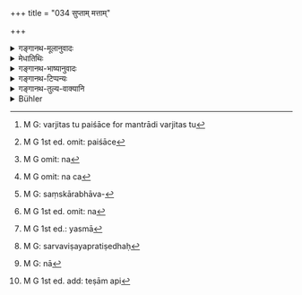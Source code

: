 +++
title = "034 सुप्ताम् मत्ताम्"

+++

<details><summary>गङ्गानथ-मूलानुवादः</summary>

When the man approaches the girl by stealth, while she is asleep, or intoxicated or unconscious,—it is the “Paiśāca” form, the wickedest and the basest of marriages.—(34).
</details>

<details><summary>मेधातिथिः</summary>

राक्षसपैशाचयोर् अनिच्छा तुल्या । राक्षसे हननम्, पैशाचे वञ्चनम् । **सुप्तां** निद्रयाभिभूताम् । **मत्तां** क्षीबां मद्यपरवशाम् । **प्रमत्तां** वातसंक्षोभेण नष्टचेतनाम् । **रहो** ऽप्रकासम् **उपगच्छति** मैथुनधर्मे प्रवर्तते **स पैशाचो** विवाहः सर्व**विहाहानां पापिष्ठः** पापहेतुः । धर्मापत्यं न ततः संपद्यते ।

- इह गान्धर्वराक्षसपैशाचानां प्रकृतविवाहसामानाधिकरण्यात् संयोगहरणोपगमा एव पाणिग्रहणसंस्कारनिरपेक्षा विवाहा इति मन्यन्ते । 

- तेषां ब्राह्मादिष्व् अपि दानविवाहयोः सामानाधिकरण्यात् संस्कारो विनिवर्तते । यथा च न निवर्तते तथा दर्शितम् । लक्षणया विवाहप्रयोजनदाने विवाहशब्दः । 

- गान्धर्वे तु भगवता कृष्णद्वैपायनेन दुष्यन्तशकुन्तलासंगमने वर्णितम्- "अनग्निकम् अमन्त्रकम्" इति, तद्दर्शनेन पाणिग्रहणसंस्कारो ऽस्ति, मन्त्रादि वर्जितस् तु[^८९] ।


[^८९]:
     M G: varjitas tu paiśāce for mantrādi varjitas tu

- पैशाचे[^९०] पुनर् विवदन्ते- मुख्यं चोपगमनं । न[^९१] च कन्यात्वम् अपैति, संस्कारैस् तद्विनिवर्तनात् । अतश् च "पाणिग्रहणिका मन्त्राः कन्यास्व् एव प्रतिष्ठिताः" (म्ध् ८.२२६) इति प्रतिषेधस्याप्रवृत्तेर् अस्त्य् एव मन्त्रवत् संस्कारसंबन्धः । स च प्रतिषेधः कृतः संस्कारप्रतिषेधार्थः । सा हि मन्त्रैः संकृतत्वाद् व्यपगतकन्याभावा । अत एव भवतु प्रथमम् उपगमस् ततो ऽकन्यादोषो नास्ति । तथा च कानीनः कर्ण इति दर्शनम् । यदि तु पुरुषप्रयोगेण कन्यात्वम् अपेयात् कथम् इयं वाचोयुक्तिः "कन्यायाः पुत्रः कानीनः" इति । अथ त्व् असंस्कृता कन्योच्यते ततो युक्तम् "कर्णादयो ह्य् अनूढायाः पुत्राः" इति । मुख्ये ऽभ्युपगमने कन्याया अपत्योत्पत्तेः संभवः । वर्ण्यते चेतिहासादिषु तथाभूताया विवाहः ।अथ मद्यमदादिना निर्वृत्ते रतिसंबन्धे किमर्थः संस्कार इति ।


[^९१]:
     M G omit: na


[^९०]:
     M G 1st ed. omit: paiśāce

- <u>अत्रोच्यते</u> । यद्य् अपि स्त्रीपुंसधर्मो निवृत्तो ऽतिक्रान्तश् च कन्यागमनप्रतिषेधस् तथापि तया सहाधिकारार्थं पुनश् च गमने कन्यागमनं मा भुद् इति तदर्थं संस्कारकरणम् । कन्यागमनप्रतिषेधातिकर्मसंबन्धेन पुरुषार्थतयापि निन्द्यते विवाहो ऽयम् । 

- <u>तद् अयुक्तम्</u> । यतो ऽयं लोके कन्याशब्दः पुंसासंप्रयुक्तां स्त्रियम् आचष्टे, न संस्कारभावसापेक्षाम् । अकृतसंस्कारा अपि पुरुषैः क्षतयोनयो न कन्या इति व्यवह्रियन्ते । तासां च वेशश्रितानां गमने न कन्यागमनदोषः । यद्य् अपि कुमारीकन्याशब्दौ प्रथमवयोवचनाव् इष्येते, तथापि विवाहविधाव् अनुपभुक्तपुर्वाम् एव स्त्रियम् आचक्षते । तथा च कुमारवेशधारिणीं नातिप्रकाशप्रवृत्तपुंसंप्रयोगां भार्यात्वेनार्थयमानो ऽन्यैर् अवबोध्यते "नैषा कुमारी नष्टो ऽस्याः कौमारो भावः" । 

- संस्कारपरिलोपश् च स्यात् । गर्भाधानं हि मन्त्रवत् कर्तव्यम् "विष्णुर् योनिं कल्पयतु" (र्व् १०.१८४.१) इति कॢप्तायाश् च कल्पनम् अशक्यम् । तत्रायथार्थो मन्त्रप्रयोगः स्यात् । न चानूढायाः पैशाचधर्मे मन्त्रप्रयोगः, ऊढायास् तच्छ्रवणात् । न च[^९२] पैशाचवर्जम् अन्येषु विवाहेषु तत्कल्पयितुं उक्तं युक्तम् अविशेषश्रवणात् । 


[^९२]:
     M G omit: na ca

- तस्मान् मुख्योपगमपक्ष एवमादयो बहवो दोषाः प्राप्नुवन्ति । अत आलिङ्गनोपगूहनपरिचुम्बनादिषूपगमनार्थेषु व्यापारेषु साहचर्यात् तादर्थ्याच् चोपपूर्वो गमिर् द्रष्टव्यः । यत् तु "कानीनः पुत्रः" इति तत्र मुख्यार्थासंभवाल् लक्षणया संस्काराभावप्रतिपत्तिः[^९३] । यत् तु संस्कारदर्शनं तत् तु क्वचिद् एव । यद्य् अपि "या गर्भिणी संस्क्रियते ज्ञाताज्ञतापि वा सती" (म्ध् ९.१७३) इति तत्र य एवोपगन्ता स एव न[^९४] संस्कर्ता । न त्व् असौ पैशाचो विवाहः । पैशाचे हि येनैव समुपभुक्ता तस्मा[^९५] एव दीयते, स एवैनां संस्करोतीति । गर्भिण्यास् तु संस्कारो वाचनिकः । एतच् च सर्वं निपुणतरं पुनर् नवमे वक्ष्यते ।


[^९५]:
     M G 1st ed.: yasmā


[^९४]:
     M G 1st ed. omit: na


[^९३]:
     M G: saṃskārabhāva-

- <u>अपरे</u> मन्यन्ते- "सत्यं मुख्यम् उपगमनम् अमुख्यत्वे तु गमनप्रतिषेधानुपपत्तिः" इति । 

- <u>यदि हि</u> मुख्यम् उपगमस् तदा स एव विवाहो ऽन्यस्यानन्तरोक्तेन न्यायेनाभावात् । ततश् च नास्ति तस्य प्रतिषेधस्य विषयः, यतः इच्छया गान्धर्वो हठाद् राक्षसो ऽन्यथा पैशाचः । न चान्यः प्रकारो ऽस्ति येन स विषयः प्रतिषेधः[^९६] स्यात् । अस्ति त्व् अस्य विषयः- यत्र हठाद् रहसि गमनम्, या वा पितृभ्यां दीयते न चोपसंस्क्रियते । न[^९७] चासौ[^९८] गान्धर्वः, कन्येच्छाया अभावात् । अत एव भर्तुर् अपि न कन्यागामित्वम्, विषयान्तरस्य संभवात् । 


[^९८]:
     M G 1st ed. add: teṣām api


[^९७]:
     M G: nā


[^९६]:
     M G: sarvaviṣayapratiṣedhaḥ

- तस्मात् क्षतयोन्याः संस्कारनिषेधाद् ब्राह्मादिवद् उपायत्वात् तद्वच् च विवाहशब्दोपपत्तेः प्रकरणसामर्थ्याड् गौण एवोपगमार्थः ।

- एषाम् च भेदः- अप्रार्थितोपनतो भूमिहिरण्यादिवद् ब्राह्मः । ऋत्विक्त्वेन विशेषेण दैवः । गोमिथुनेनार्षः । याच्ञयायच्ञया वा "सहोभौ चरतां धर्मम्" इति वचनव्यवस्थया प्राजापत्यः । शेषाः सुबोधभेदाः । 

- ब्राह्मादीनाम् इदम् अर्थे तद्धितः । ब्रह्मादिसंबन्धिता च स्तुत्यारोप्यते । एवं सर्वेषु । पैशाचः पिषाचानाम् अयं युक्त इति निन्दा ॥ ३.३४ ॥
</details>

<details><summary>गङ्गानथ-भाष्यानुवादः</summary>

The unwillingness of the girl is the condition common to the ‘*Rākṣasa*’ and the ‘*Paiśāca*’ forms: the difference is that in the former there is
*beating*, while in the latter there is *stealth*.

‘*Asleep*’—overpowered by sleep.

‘*Intoxicated*’—senseless, under the influence of wine, &c.

‘*Unconscious*’—who has lost consciousness on account of the disorders of the wind-humour.

‘*By stealth*’—not openly.

‘*Approaches*’— has sexual intercourse with.

This is the Paiśāca marriage, of all marriages the ‘*wickedest*’—the most sinful. That is to say, the issue of such a marriage does not become the *rightful* child.

------------------------

In connection with this subject, some people think that the ‘*Gāndharva*’ form of marriage is accomplished by mere ‘intercourse,’ the ‘*Rākṣasa*’ by mere ‘abduction’ and the ‘*Paiśāca*’ by mere ‘approach,’—irrespective of the sacramental rites relating to the ‘taking of the hand’ and the rest. And they base this idea upon the fact that all these three are mentioned in apposition to ‘marriage’ which forms the subject-matter of the context.

But, according to these people, in the ‘*Brāhma*’ and other forms also, since the ‘giving’ is mentioned in apposition to ‘marriage,’ the sacramental rites would cease (to be necessary factors in the marriage). But we have shown above, how. these rites cannot be omitted. The fact of the matter is that it is only figuratively that the term ‘marriage’ has been applied to that act of ‘*giving*’ which is done for the purpose of ‘marriage.’

As regards the ‘*Gandharva*’ form, the revered Kṛṣṇa-dvaipāyana has described it, in connection with the union of Duṣyanta and Śukuntalā, as being ‘without fire and without sacred texts;’ and this shows that there are certain sacramental rites of ‘taking the hand,’ etc., but they are done without sacred texts etc.

As regards the ‘*Paiśāca*’ form, there is a difference of opinion:—In this form (it is argued) ‘approaching’ is the prime factor; but that does not deprive the girl of her ‘maidenhood;’ as this can be put an end to only by the sacramental rites attendant upon marriage; so that the girl still continuing to be a ‘maiden,’ the prohibition of rites in connection with ‘non-maidens’—which we find in the statement that ‘the sacred texts relating to marriage are restricted to *maidens only*’ (8. 226)—does not apply to this form of marriage; and hence its connection with the sacramental rites remains undisturbed. The prohibition just referred to is for the purpose of precluding the sacramental rites (from the case of non-maidens); while the girl married by the ‘*Paiśāca*’ form has her maidenhood destroyed only when she has gone through the rites. Thus, then, even though the ‘approaching’ may take place first, yet the taint of ‘non-maiden-hood’ does not apply to her. It is only in accordance with this view that Karṇa can be called ‘maiden-born;’ for if mere intercourse with man were to deprive the girl of her maidenhood, how could we have such a statement as ‘the son born of a maiden is called *maiden-born*.’ If, on the other hand, the name ‘maiden’ be applied only to such girls as have not had the sacramental rites performed for them, then the said statement would be all right, Karṇa and others of his kind, being sons of *unmarried* girls. It is only if ‘approaching’ be the prime factor that it is possible for a child being born from a ‘maiden.’ In fact, we find in stories the description of the ‘marriage’ of girls who had been previously ‘approached’ by the ‘Paiśāca’ form.

It might be asked—“when sexual intercourse has been already accomplished with the help of intoxicants, etc., what would be the use of the sacramental rites?”

The answer to this is as follows:—Though the act of copulation has been accomplished, and the man. has transgressed the prohibition of intercourse with a ‘maiden,’ yet the performance of the rites is necessary,—firstly, for the purpose of making her entitled to share in the religious acts of her husband, and, secondly, for the purpose of avoiding the sin of repeating the act of having intercourse with a ‘maiden.’ This form of marriage is thus deprecated by reason of its involving a transgression of the prohibition of having intercourse with a maiden, and also because it subserves the purely physical purposes of the man (and not any religious purpose).

The above view, however, is not right; because, in ordinary parlance, the term ‘maiden’ denotes the girl who has had no intercourse with man, and not one for whom the sacramental rites have not been performed. In fact, even though her sacramental rites have not been perforated; if a girl happens to have sexual intercourse with man,-she ceases to be regarded as a ‘maiden;’ and when such girls have taken to the profession of prostitutes, intercourse with them does not involve the sin of having intercourse with a ‘maiden.’ It is true that the words ‘virgin’ and ‘maiden’ have beeu regarded as referring to a female in the earlier years of her age; but, in connection with rules relating to marriage, they are always used in the sense of one who has had ho intercourse with man. It is for this reason that when a man is found to be seeking marriage with a girl who maintains the appearance of a virgin, and does not openly go in for sexual intercourse,—he is warned by people with such words as—‘she is no longer a virgin, her virginhood has been destroyed.’

Further, in the case of marrying such a girl, there would be a serious deficiency in the sacramental rites themselves. *E.g*., the rite of ‘conception’ has to be done with sacred texts, such as ‘*Viṣṇuryoniṅkalpayatu, etc*. (Ṛgveda, 10.184. 1),—which means ‘May Viṣṇu generate upon your generative organ;’ and there can be no ‘generation’ (by Viṣṇu) of what has already been generated’ (by another man); so that the use of the sacred text in this case would be meaningless. Nor could, any such text be used when an unmarried girl would be ‘approached’ in the ‘*Paiśāca*’ form; as it has been definitely declared that it is to be used only in the case of ‘married’ girls. Nor would it be right to hold that the ‘generation’ (spoken of in the said text) refers to the case of marriages other than the ‘*Paiśāca*;’ for the use of the text has been prescribed without any restriction at all.

The above and several other difficulties crop up if ‘approaching’ is regarded as the principal factor. The term ‘*Upagamana*,’ ‘approach,’ then, should be taken as standing for the acts of embracing, kissing and such other concomitants of actual ‘intercourse;’—such use of the term being due to the fact that the said acts are concomitants of, and lead up to, the act of ‘intercourse.’ As regards the expression, ‘the maiden-born son,’ inasmuch as the direct meaning of the term ‘maiden’ is not applicable, it is taken in its indirect meaning of ‘one who has not gone through the sacramental rites.’ As for the case where the sacramental rites are performed even after ‘intercourse,’ such cases are very rare. Then, as regards the statement—‘when the sacrament is performed for a pregnant girl, with or without the knowledge of her being so, etc.’ (9. 173),—this refers to cases where the person performing the sacramental rites is not the same that has had the previous intercourse with her; so that this would not be a case of ‘*Paiśāca*’ marriage at all; as in this latter, the girl is given in marriage to that same person who has had intercourse with her (during sleep, etc.), and that same person would be performing the rites for her. Then again, so far as the performance of rites for the pregnant girl is concerned, it has been directly laid down by scriptural texts. All this we shall explain in full detail under Discourse IX.

Others, again, have held the view that—“in reality, the *intercourse* itself is the principal factor; for, if it were not so, there would be no point in the prohibiting of *intercourse* (with maidens).”

But if ‘intercourse’ were the principal factor, then that itself would constitute ‘marriage;’ none other being possible, according to the reasoning just put forward; so that there would be no object for the prohibition, as ‘intercourse,’ when *voluntary*, would constitute the
*‘Gāndharva*’ marriage; when ‘*forcible*,’ it would be ‘*Rākṣasa*’
marriage; and in other cases it would be ‘*Paiśāca*;’ and no other ‘intercourse,’ without rites is possible, whereby the prohibition could apply to all forms of ‘intercourse.’ As a matter of fact, however, there certainly is an object for the prohibition,—in the shape of such cases where there is forcible intercourse by stealth, or where the girl is given away by her parents, but no sacramental rites are performed. This latter cannot come under the ‘*Gāndharva*’ marriage; as it is not ‘voluntary’ on the part of the girl. It is for this reason that in such a case the husband does not incur the sin of having intercourse with a ‘maiden;’ as this latter contingency happens under totally different circumstances.

Thus, then, since the performance of sacramental rites has been interdicted in the case of girls who have already had sexual intercourse,—and since the ‘*Paiśāca*’ also is, like the ‘Brāhma’ and the rest, a means (of acquiring a wife),—and since, therefore, this form also is capable of being culled ‘marriage,’—it follows that what is denoted by the term ‘*approach*,’ ‘*upagama*’ (‘intercourse’) is only a secondary factor.

The differentiating characteristics of the eight forms of marriage are as follows (1) that marriage which comes without asking, just like landed property, gold and the rest, is ‘*Brāhma*;’ (2) that which comes by virtue of one’s priestly character is ‘*Daiva*;’ (3) that which is accompanied by the present of a cow and a bull is ‘*Ārṣa*;’ (4) that which is accompanied by the condition, ‘may you together perform your duties,’ and which comes either by or without asking, is ‘*Prājāpatya*;’ the characteristics of the others are easily discerned.

In the words, ‘*Brāhma*,’ etc., the nominal affix denotes *relation*; and the relationship of Brahma and the rest is ascribed to the marriage, with a view to eulogising it. So also in the rest. In the case of the term ‘*Paiśāca*,’ the meaning is ‘that which is fit for Piśācas,’ and it connotes deprecation.—(34).
</details>

<details><summary>गङ्गानथ-टिप्पन्यः</summary>

*Medhātithi* (P. 206, l. 20)—‘*Varṇyate chetihāsādiṣu &c*.’;—*e.g*. the
case of Kunti, who was married to Pāṇḍu, after she had given birth to Karṇa.

This verse is quoted in *Smṛtitattva* (II, p. 129);—in *Aparārka* (p. 91);—and in *Hemādri* (Dāna, p. 685).
</details>

<details><summary>गङ्गानथ-तुल्य-वाक्यानि</summary>

*Gautama* (4.13).—‘When there is intercourse without the girl’s
knowledge it is the Paiśāca form.’

*Bodhāyana* (1.11.9).—‘When one marries a girl while she is asleep, or
unconscious, or mad, it is the Paiśāca.’

*Viṣṇu* (24.26).—‘It is Paiśāca when one approaches a girl while she is
asleep or unconscious.’

*Yājñavalkya* (1.61).—‘It is Paiśāca when the girl is won by stratagem.’

*Āśvalāyana-Gṛhyasūtra* (1.6.6).—‘The carrying away of girls, asleep or
unconscious, constitutes the Paiśāca.’

*Devala* (Vīramitrodaya-Saṃskāra, p. 858).—‘The carrying away of a girl
who is asleep, unconscious or mad, or in distress,—is the Paiśāca, the eighth form of marriage, based upon want of care.’

*Hārīta* (Vīramitrodaya-Saṃskāra, p. 858).—‘it is the Paiśāca form when
the girl is won by the employment of women, drinks, wine, and presents.’
</details>

<details><summary>Bühler</summary>

034	When (a man) by stealth seduces a girl who is sleeping, intoxicated, or disordered in intellect, that is the eighth, the most base and sinful rite of the Pisakas.
</details>
